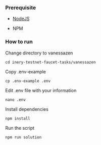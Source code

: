 ### Prerequisite

- [NodeJS](https://nodejs.org/en/)

- NPM

### How to run

Change directory to vanessazen
```shell
cd inery-testnet-faucet-tasks/vanessazen
```

Copy .env-example

```
cp .env-example .env
```

Edit .env file with your information

```
nano .env
```

Install dependencies

```shell
npm install
```



Run the script

```
npm run solution
```
